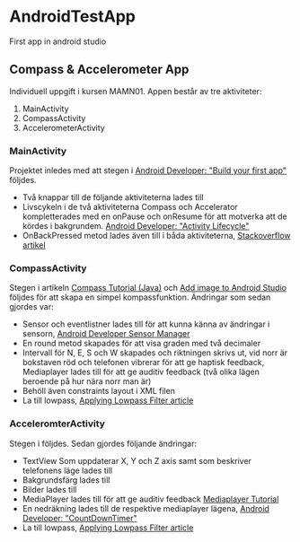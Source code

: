 # AndroidTestApp
First app in android studio

## Compass & Accelerometer App
Individuell uppgift i kursen MAMN01. Appen består av tre aktiviteter:
1. MainActivity
2. CompassActivity
3. AccelerometerActivity

### MainActivity
Projektet inledes med att stegen i [Android Developer: "Build your first app"](https://developer.android.com/training/basics/firstapp/index.html) följdes. 
* Två knappar till de följande aktiviteterna lades till
* Livscykeln i de två aktiviteterna Compass och Accelerator kompletterades med en onPause och onResume för att motverka att de kördes i bakgrundem. [Android Developer: "Activity Lifecycle"](https://developer.android.com/guide/components/activities/activity-lifecycle)
* OnBackPressed metod lades även till i båda aktiviteterna, [Stackoverflow artikel](https://stackoverflow.com/questions/2257963/how-to-show-a-dialog-to-confirm-that-the-user-wishes-to-exit-an-android-activity)

### CompassActivity
Stegen i artikeln [Compass Tutorial (Java)](https://www.codespeedy.com/simple-compass-code-with-android-studio/) och 
[Add image to Android Studio](https://www.youtube.com/watch?v=Y7JTkXoN8OE&ab_channel=John%27sAndroidStudioTutorials) följdes för att skapa en simpel kompassfunktion.
Ändringar som sedan gjordes var:
* Sensor och eventlistner lades till för att kunna känna av ändringar i sensorn, [Android Developer Sensor Manager](https://developer.android.com/reference/android/hardware/SensorManager.html)
* En round metod skapades för att visa graden med två decimaler
* Intervall för N, E, S och W skapades och riktningen skrivs ut, vid norr är bokstaven röd och telefonen vibrerar för att ge haptisk feedback, Mediaplayer lades till för att ge auditiv feedback (två olika lägen beroende på hur nära norr man är)
* Behöll även constraints layout i XML filen
* La till lowpass, [Applying Lowpass Filter article](https://www.built.io/blog/applying-low-pass-filter-to-android-sensor-s-readings)

### AcceleromterActivity
Stegen i följdes. Sedan gjordes följande ändringar:
* TextView Som uppdaterar X, Y och Z axis samt som beskriver telefonens läge lades till
* Bakgrundsfärg lades till
* Bilder lades till
* MediaPlayer lades till för att ge auditiv feedback [Mediaplayer Tutorial](https://jmsliu.com/2499/play-mp3-in-android-tutorial-android-mediaplayer-example.html)
* En nedräkning lades till de respektive mediaplayer lägena, [Android Developer: "CountDownTimer"](https://developer.android.com/reference/android/os/CountDownTimer.html)
* La till lowpass, [Applying Lowpass Filter article](https://www.built.io/blog/applying-low-pass-filter-to-android-sensor-s-readings)
